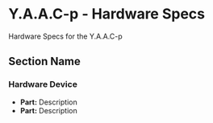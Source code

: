 <!-- ======================================== yaacp-specs.md Start ======================================== -->


<!-- ------------------------------ Intro Start ------------------------------ -->

# Y.A.A.C-p - Hardware Specs

Hardware Specs for the Y.A.A.C-p

<!-- ------------------------------ Intro End ------------------------------ -->


<!-- ------------------------------ Section Start ------------------------------ -->

## Section Name

### Hardware Device

* **Part:** Description
* **Part:** Description

<!-- ------------------------------ Section End ------------------------------ -->


<!-- ------------------------------ Outro Start ------------------------------ -->

<!-- ------------------------------ Outro End ------------------------------ -->


<!-- ======================================== yaacp-specs.md End ======================================== -->
